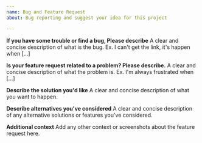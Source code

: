 ```yaml
---
name: Bug and Feature Request
about: Bug reporting and suggest your idea for this project

---
```


**If you have some trouble or find a bug, Please describe**
A clear and concise description of what is the bug. Ex. I can't get the link, it's happen when [...]

**Is your feature request related to a problem? Please describe.**
A clear and concise description of what the problem is. Ex. I'm always frustrated when [...]

**Describe the solution you'd like**
A clear and concise description of what you want to happen.

**Describe alternatives you've considered**
A clear and concise description of any alternative solutions or features you've considered.

**Additional context**
Add any other context or screenshots about the feature request here.
